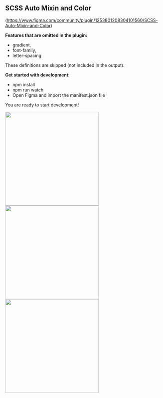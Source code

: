 ## SCSS Auto Mixin and Color 

(https://www.figma.com/community/plugin/1253801208304101560/SCSS-Auto-Mixin-and-Color)

**Features that are omitted in the plugin:**
- gradient,
- font-family,
- letter-spacing

These definitions are skipped (not included in the output).

**Get started with development**:
- npm install
- npm run watch
- Open Figma and import the manifest.json file

You are ready to start development!

<img src="https://i.hizliresim.com/rjieb5q.png" width="300"> <img src="https://i.hizliresim.com/a5ba8sw.png" width="300"> <img src="https://i.hizliresim.com/3a9xrxx.png" width="300">

